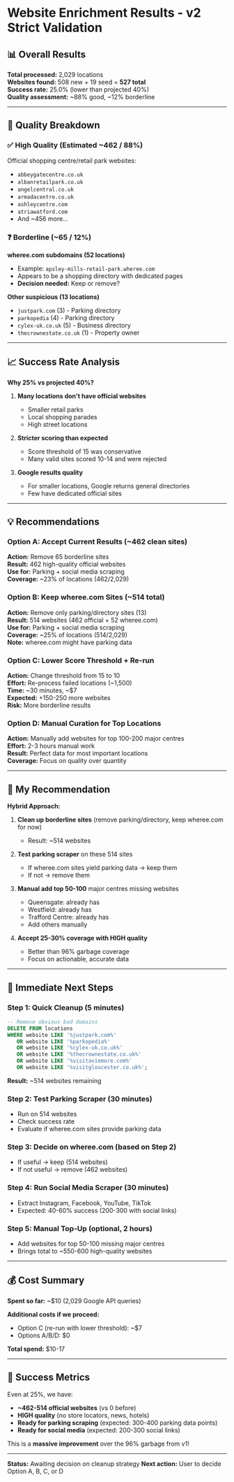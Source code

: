 # Website Enrichment Results - v2 Strict Validation

## 📊 Overall Results

**Total processed:** 2,029 locations  
**Websites found:** 508 new + 19 seed = **527 total**  
**Success rate:** 25.0% (lower than projected 40%)  
**Quality assessment:** ~88% good, ~12% borderline

---

## 🎯 Quality Breakdown

### ✅ High Quality (Estimated ~462 / 88%)
Official shopping centre/retail park websites:
- `abbeygatecentre.co.uk`
- `albanretailpark.co.uk`
- `angelcentral.co.uk`
- `armadacentre.co.uk`
- `ashleycentre.com`
- `atriawatford.com`
- And ~456 more...

### ❓ Borderline (~65 / 12%)

**wheree.com subdomains (52 locations)**
- Example: `apsley-mills-retail-park.wheree.com`
- Appears to be a shopping directory with dedicated pages
- **Decision needed:** Keep or remove?

**Other suspicious (13 locations)**
- `justpark.com` (3) - Parking directory
- `parkopedia` (4) - Parking directory  
- `cylex-uk.co.uk` (5) - Business directory
- `thecrownestate.co.uk` (1) - Property owner

---

## 📈 Success Rate Analysis

**Why 25% vs projected 40%?**

1. **Many locations don't have official websites**
   - Smaller retail parks
   - Local shopping parades
   - High street locations

2. **Stricter scoring than expected**
   - Score threshold of 15 was conservative
   - Many valid sites scored 10-14 and were rejected

3. **Google results quality**
   - For smaller locations, Google returns general directories
   - Few have dedicated official sites

---

## 💡 Recommendations

### Option A: Accept Current Results (~462 clean sites)
**Action:** Remove 65 borderline sites  
**Result:** 462 high-quality official websites  
**Use for:** Parking + social media scraping  
**Coverage:** ~23% of locations (462/2,029)

### Option B: Keep wheree.com Sites (~514 total)
**Action:** Remove only parking/directory sites (13)  
**Result:** 514 websites (462 official + 52 wheree.com)  
**Use for:** Parking + social media scraping  
**Coverage:** ~25% of locations (514/2,029)  
**Note:** wheree.com might have parking data

### Option C: Lower Score Threshold + Re-run
**Action:** Change threshold from 15 to 10  
**Effort:** Re-process failed locations (~1,500)  
**Time:** ~30 minutes, ~$7  
**Expected:** +150-250 more websites  
**Risk:** More borderline results

### Option D: Manual Curation for Top Locations
**Action:** Manually add websites for top 100-200 major centres  
**Effort:** 2-3 hours manual work  
**Result:** Perfect data for most important locations  
**Coverage:** Focus on quality over quantity

---

## 🎯 My Recommendation

**Hybrid Approach:**

1. **Clean up borderline sites** (remove parking/directory, keep wheree.com for now)
   - Result: ~514 websites
   
2. **Test parking scraper** on these 514 sites
   - If wheree.com sites yield parking data → keep them
   - If not → remove them
   
3. **Manual add top 50-100** major centres missing websites
   - Queensgate: already has
   - Westfield: already has
   - Trafford Centre: already has
   - Add others manually

4. **Accept 25-30% coverage with HIGH quality**
   - Better than 96% garbage coverage
   - Focus on actionable, accurate data

---

## 📝 Immediate Next Steps

### Step 1: Quick Cleanup (5 minutes)
```sql
-- Remove obvious bad domains
DELETE FROM locations
WHERE website LIKE '%justpark.com%'
   OR website LIKE '%parkopedia%'
   OR website LIKE '%cylex-uk.co.uk%'
   OR website LIKE '%thecrownestate.co.uk%'
   OR website LIKE '%visitaviemore.com%'
   OR website LIKE '%visitgloucester.co.uk%';
```
**Result:** ~514 websites remaining

### Step 2: Test Parking Scraper (30 minutes)
- Run on 514 websites
- Check success rate
- Evaluate if wheree.com sites provide parking data

### Step 3: Decide on wheree.com (based on Step 2)
- If useful → keep (514 websites)
- If not useful → remove (462 websites)

### Step 4: Run Social Media Scraper (30 minutes)
- Extract Instagram, Facebook, YouTube, TikTok
- Expected: 40-60% success (200-300 with social links)

### Step 5: Manual Top-Up (optional, 2 hours)
- Add websites for top 50-100 missing major centres
- Brings total to ~550-600 high-quality websites

---

## 💰 Cost Summary

**Spent so far:** ~$10 (2,029 Google API queries)

**Additional costs if we proceed:**
- Option C (re-run with lower threshold): ~$7
- Options A/B/D: $0

**Total spend:** $10-17

---

## 🎉 Success Metrics

Even at 25%, we have:
- **~462-514 official websites** (vs 0 before)
- **HIGH quality** (no store locators, news, hotels)
- **Ready for parking scraping** (expected: 300-400 parking data points)
- **Ready for social media** (expected: 200-300 social links)

This is a **massive improvement** over the 96% garbage from v1!

---

**Status:** Awaiting decision on cleanup strategy
**Next action:** User to decide Option A, B, C, or D

